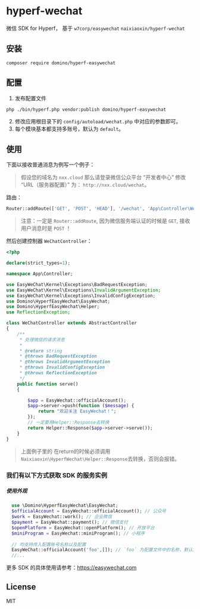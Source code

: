 # hyperf-wechat

微信 SDK for Hyperf， 基于 `w7corp/easywechat` `naixiaoxin/hyperf-wechat`


## 安装
~~~shell script
composer require domino/hyperf-easywechat
~~~


## 配置
1. 发布配置文件
~~~shell script
php ./bin/hyperf.php vendor:publish domino/hyperf-easywechat
~~~
2. 修改应用根目录下的 `config/autoload/wechat.php` 中对应的参数即可。
3. 每个模块基本都支持多账号，默认为 `default`。

## 使用
下面以接收普通消息为例写一个例子：
> 假设您的域名为 `nxx.cloud` 那么请登录微信公众平台 “开发者中心” 修改 “URL（服务器配置）” 为： `http://nxx.cloud/wechat`。

路由：

```php
Router::addRoute(['GET', 'POST', 'HEAD'], '/wechat', 'App\Controller\WeChatController@serve');
```

> 注意：一定是 `Router::addRoute`, 因为微信服务端认证的时候是 `GET`, 接收用户消息时是 `POST` ！

然后创建控制器 `WeChatController`：

```php
<?php

declare(strict_types=1);

namespace App\Controller;

use EasyWeChat\Kernel\Exceptions\BadRequestException;
use EasyWeChat\Kernel\Exceptions\InvalidArgumentException;
use EasyWeChat\Kernel\Exceptions\InvalidConfigException;
use Domino\HyperfEasyWechat\EasyWechat;
use Domino\HyperfEasyWechat\Helper;
use ReflectionException;

class WeChatController extends AbstractController
{
    /**
     * 处理微信的请求消息
     *
     * @return string
     * @throws BadRequestException
     * @throws InvalidArgumentException
     * @throws InvalidConfigException
     * @throws ReflectionException
     */
    public function serve()
    {

        $app = EasyWechat::officialAccount();
        $app->server->push(function ($message) {
            return "欢迎关注 EasyWechat！";
        });
        // 一定要用Helper::Response去转换
        return Helper::Response($app->server->serve());
    }
}
```

> 上面例子里的 在return的时候必须调用``Naixiaoxin\HyperfWechat\Helper::Response``去转换，否则会报错。

### 我们有以下方式获取 SDK 的服务实例

##### 使用外观

```php
  use \Domino\HyperfEasyWechat\EasyWechat;
  $officialAccount = EasyWechat::officialAccount(); // 公众号
  $work = EasyWechat::work(); // 企业微信
  $payment = EasyWechat::payment(); // 微信支付
  $openPlatform = EasyWechat::openPlatform(); // 开放平台
  $miniProgram = EasyWechat::miniProgram(); // 小程序
  
  // 均支持传入配置账号名称以及配置
  EasyWeChat::officialAccount('foo',[]); // `foo` 为配置文件中的名称，默认为 `default`。`[]` 可覆盖账号配置
  //...
```

更多 SDK 的具体使用请参考：https://easywechat.com

## License

MIT

